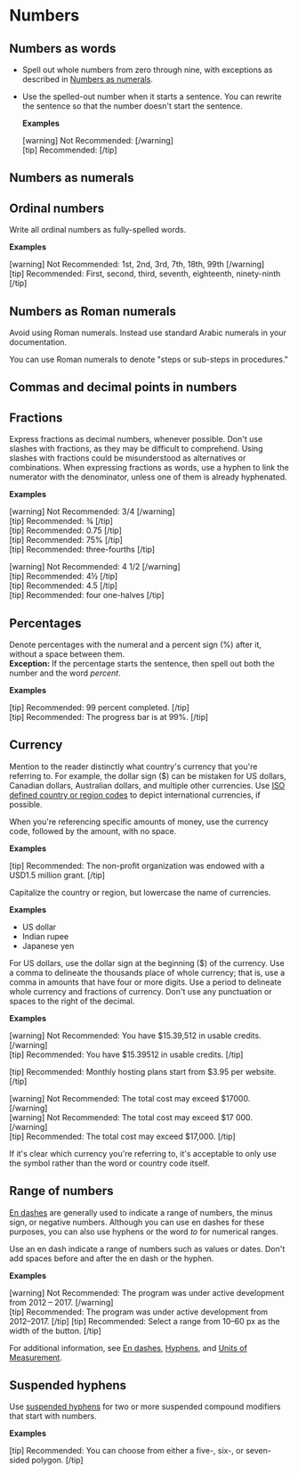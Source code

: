 # Numbers

## Numbers as words

- Spell out whole numbers from zero through nine, with exceptions as described in [Numbers as numerals]().
- Use the spelled-out number when it starts a sentence. You can rewrite the sentence so that the number doesn't start the sentence.  

  **Examples**  

  [warning] Not Recommended:  [/warning]  
  [tip] Recommended:  [/tip]  

## Numbers as numerals

## Ordinal numbers

Write all ordinal numbers as fully-spelled words.

**Examples**  

[warning] Not Recommended: 1st, 2nd, 3rd, 7th, 18th, 99th [/warning]  
[tip] Recommended: First, second, third, seventh, eighteenth, ninety-ninth [/tip]  

## Numbers as Roman numerals

Avoid using Roman numerals. Instead use standard Arabic numerals in your documentation.

You can use Roman numerals to denote "steps or sub-steps in procedures."

## Commas and decimal points in numbers

## Fractions

Express fractions as decimal numbers, whenever possible. Don't use slashes with fractions, as they may be difficult to comprehend. Using slashes with fractions could be misunderstood as alternatives or combinations. When expressing fractions as words, use a hyphen to link the numerator with the denominator, unless one of them is already hyphenated.

**Examples**  

[warning] Not Recommended: 3/4 [/warning]  
[tip] Recommended: ¾ [/tip]  
[tip] Recommended: 0.75 [/tip]  
[tip] Recommended: 75% [/tip]  
[tip] Recommended: three-fourths [/tip]  

[warning] Not Recommended: 4 1/2 [/warning]  
[tip] Recommended: 4½ [/tip]  
[tip] Recommended: 4.5 [/tip]  
[tip] Recommended: four one-halves [/tip]  

## Percentages

Denote percentages with the numeral and a percent sign (%) after it, without a space between them.  
**Exception:** If the percentage starts the sentence, then spell out both the number and the word *percent*.

**Examples**  

[tip] Recommended: 99 percent completed. [/tip]  
[tip] Recommended: The progress bar is at 99%. [/tip]  

## Currency

Mention to the reader distinctly what country's currency that you're referring to. For example, the dollar sign ($) can be mistaken for US dollars, Canadian dollars, Australian dollars, and multiple other currencies. Use [ISO defined country or region codes](https://en.wikipedia.org/wiki/ISO_4217#Active_codes) to depict international currencies, if possible.

When you're referencing specific amounts of money, use the currency code, followed by the amount, with no space.

**Examples**  

[tip] Recommended: The non-profit organization was endowed with a USD1.5 million grant.  [/tip]  

Capitalize the country or region, but lowercase the name of currencies.

**Examples**  

- US dollar
- Indian rupee
- Japanese yen

For US dollars, use the dollar sign at the beginning ($) of the currency. Use a comma to delineate the thousands place of whole currency; that is, use a comma in amounts that have four or more digits. Use a period to delineate whole currency and fractions of currency. Don't use any punctuation or spaces to the right of the decimal.

**Examples**  

[warning] Not Recommended: You have $15.39,512 in usable credits. [/warning]  
[tip] Recommended: You have $15.39512 in usable credits. [/tip]  

[tip] Recommended: Monthly hosting plans start from $3.95 per website. [/tip]  

[warning] Not Recommended: The total cost may exceed $17000. [/warning]  
[warning] Not Recommended: The total cost may exceed $17 000. [/warning]  
[tip] Recommended: The total cost may exceed $17,000. [/tip]  

If it's clear which currency you're referring to, it's acceptable to only use the symbol rather than the word or country code itself.

## Range of numbers

[En dashes]() are generally used to indicate a range of numbers, the minus sign, or negative numbers. Although you can use en dashes for these purposes, you can also use hyphens or the word *to* for numerical ranges.

Use an en dash indicate a range of numbers such as values or dates. Don't add spaces before and after the en dash or the hyphen.

**Examples**  

[warning] Not Recommended: The program was under active development from 2012 – 2017.  [/warning]  
[tip] Recommended: The program was under active development from 2012–2017. [/tip]
[tip] Recommended: Select a range from 10–60 px as the width of the button. [/tip]

For additional information, see [En dashes](), [Hyphens](), and [Units of Measurement]().

## Suspended hyphens

Use [suspended hyphens]() for two or more suspended compound modifiers that start with numbers.

**Examples**  

[tip] Recommended: You can choose from either a five-, six-, or seven-sided polygon. [/tip]
